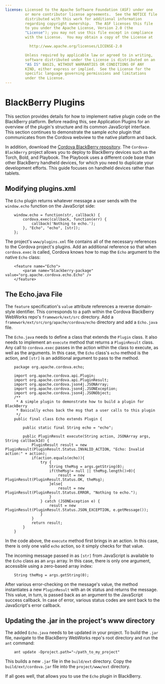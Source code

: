 ```yaml
---
license: Licensed to the Apache Software Foundation (ASF) under one
         or more contributor license agreements.  See the NOTICE file
         distributed with this work for additional information
         regarding copyright ownership.  The ASF licenses this file
         to you under the Apache License, Version 2.0 (the
         "License"); you may not use this file except in compliance
         with the License.  You may obtain a copy of the License at

           http://www.apache.org/licenses/LICENSE-2.0

         Unless required by applicable law or agreed to in writing,
         software distributed under the License is distributed on an
         "AS IS" BASIS, WITHOUT WARRANTIES OR CONDITIONS OF ANY
         KIND, either express or implied.  See the License for the
         specific language governing permissions and limitations
         under the License.
---
```


# BlackBerry Plugins

This section provides details for how to implement native plugin code
on the BlackBerry platform. Before reading this, see Application
Plugins for an overview of the plugin's structure and its common
JavaScript interface. This section continues to demonstrate the sample
_echo_ plugin that communicates from the Cordova webview to the native
platform and back.

In addition, download the [Cordova BlackBerry
repository](https://git-wip-us.apache.org/repos/asf?p=cordova-blackberry.git;a=summary).
The `Cordova-BlackBerry` project allows you to deploy to BlackBerry
devices such as the Torch, Bold, and Playbook. The Playbook uses a
different code base than other BlackBerry handheld devices, for which
you need to duplicate your development efforts.  This guide focuses on
handheld devices rather than tablets.

## Modifying plugins.xml

The `Echo` plugin returns whatever message a user sends with the
`window.echo` function on the JavaScript side:

        window.echo = function(str, callback) {
            cordova.exec(callback, function(err) {
                callback('Nothing to echo.');
            }, "Echo", "echo", [str]);
        };

The project's `www/plugins.xml` file contains all of the necessary
references to the Cordova project's plugins. Add an additional
reference so that when `cordova.exec` is called, Cordova knows how to
map the `Echo` argument to the native `Echo` class:

        <feature name="Echo">
            <param name="blackberry-package" value="org.apache.cordova.echo.Echo" />
        </feature>

## The Echo.java File

The `feature` specification's `value` attribute references a reverse
domain-style identifier. This corresponds to a path within the Cordova
BlackBerry WebWorks repo's `framework/ext/src` directory.  Add a
`framework/ext/src/org/apache/cordova/echo` directory and add a
`Echo.java` file.

The `Echo.java` needs to define a class that extends the `Plugin`
class. It also needs to implement an `execute` method that returns a
`PluginResult` class.  Any call to `cordova.exec` passes in the action
within the class to execute, as well as the arguments. In this case,
the `Echo` class's `echo` method is the action, and `[str]` is an
additional argument to pass to the method.

        package org.apache.cordova.echo;

        import org.apache.cordova.api.Plugin;
        import org.apache.cordova.api.PluginResult;
        import org.apache.cordova.json4j.JSONArray;
        import org.apache.cordova.json4j.JSONException;
        import org.apache.cordova.json4j.JSONObject;
        /**
         * A simple plugin to demonstrate how to build a plugin for BlackBerry
         * Basically echos back the msg that a user calls to this plugin
         */
        public final class Echo extends Plugin {

            public static final String echo = "echo";

            public PluginResult execute(String action, JSONArray args, String callbackId) {
                PluginResult result = new PluginResult(PluginResult.Status.INVALID_ACTION, "Echo: Invalid action:" + action);
                if(action.equals(echo)){
                    try {
                        String theMsg = args.getString(0);
                        if(theMsg!= null || theMsg.length()>0){
                            result = new PluginResult(PluginResult.Status.OK, theMsg);
                        }else{
                            result = new PluginResult(PluginResult.Status.ERROR, "Nothing to echo.");
                        }
                    } catch (JSONException e) {
                        result = new PluginResult(PluginResult.Status.JSON_EXCEPTION, e.getMessage());
                    }
                }
                return result;
            }
        }

In the code above, the `execute` method first brings in an action. In
this case, there is only one valid `echo` action, so it simply checks
for that value.

The incoming message passed in as `[str]` from JavaScript is available
to the `Echo` class as an `args` array. In this case, there is only
one argument, accessible using a zero-based array index:

        String theMsg = args.getString(0);

After various error-checking on the message's value, the method
instantiates a new `PluginResult` with an `OK` status and returns the
message.  This value, in turn, is passed back as an argument to the
JavaScript success callback. In case of error, various status codes
are sent back to the JavaScript's error callback.

## Updating the .jar in the project's www directory

The added `Echo.java` needs to be updated in your project.  To build
the `.jar` file, navigate to the BlackBerry WebWorks repo's root
directory and run the `ant` command:

        ant update -Dproject.path="~/path_to_my_project"

This builds a new `.jar` file in the `build/ext` directory. Copy the
`build/ext/cordova.jar` file into the `project/www/ext` directory.

If all goes well, that allows you to use the `Echo` plugin in
BlackBerry.
